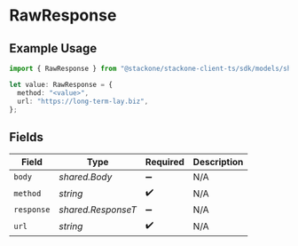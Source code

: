 # RawResponse

## Example Usage

```typescript
import { RawResponse } from "@stackone/stackone-client-ts/sdk/models/shared";

let value: RawResponse = {
  method: "<value>",
  url: "https://long-term-lay.biz",
};
```

## Fields

| Field              | Type               | Required           | Description        |
| ------------------ | ------------------ | ------------------ | ------------------ |
| `body`             | *shared.Body*      | :heavy_minus_sign: | N/A                |
| `method`           | *string*           | :heavy_check_mark: | N/A                |
| `response`         | *shared.ResponseT* | :heavy_minus_sign: | N/A                |
| `url`              | *string*           | :heavy_check_mark: | N/A                |